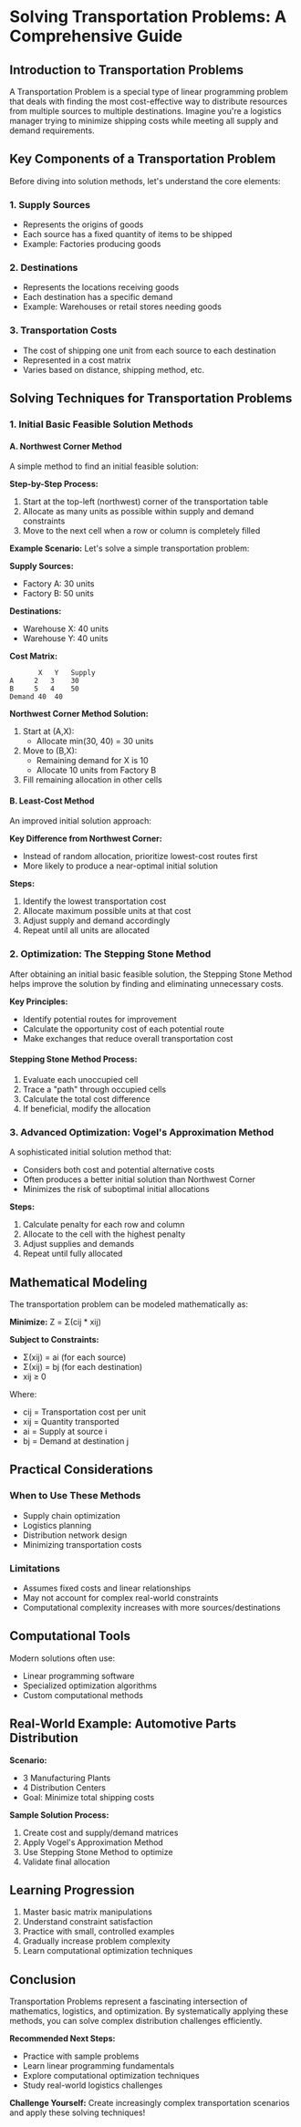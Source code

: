 # Solving Transportation Problems: A Comprehensive Guide

## Introduction to Transportation Problems

A Transportation Problem is a special type of linear programming problem that deals with finding the most cost-effective way to distribute resources from multiple sources to multiple destinations. Imagine you're a logistics manager trying to minimize shipping costs while meeting all supply and demand requirements.

## Key Components of a Transportation Problem

Before diving into solution methods, let's understand the core elements:

### 1. Supply Sources
- Represents the origins of goods
- Each source has a fixed quantity of items to be shipped
- Example: Factories producing goods

### 2. Destinations
- Represents the locations receiving goods
- Each destination has a specific demand
- Example: Warehouses or retail stores needing goods

### 3. Transportation Costs
- The cost of shipping one unit from each source to each destination
- Represented in a cost matrix
- Varies based on distance, shipping method, etc.

## Solving Techniques for Transportation Problems

### 1. Initial Basic Feasible Solution Methods

#### A. Northwest Corner Method
A simple method to find an initial feasible solution:

**Step-by-Step Process:**
1. Start at the top-left (northwest) corner of the transportation table
2. Allocate as many units as possible within supply and demand constraints
3. Move to the next cell when a row or column is completely filled

**Example Scenario:**
Let's solve a simple transportation problem:

**Supply Sources:**
- Factory A: 30 units
- Factory B: 50 units

**Destinations:**
- Warehouse X: 40 units
- Warehouse Y: 40 units

**Cost Matrix:**
```
       X   Y   Supply
A     2   3    30
B     5   4    50
Demand 40  40
```

**Northwest Corner Method Solution:**
1. Start at (A,X):
   - Allocate min(30, 40) = 30 units
2. Move to (B,X):
   - Remaining demand for X is 10
   - Allocate 10 units from Factory B
3. Fill remaining allocation in other cells

#### B. Least-Cost Method
An improved initial solution approach:

**Key Difference from Northwest Corner:**
- Instead of random allocation, prioritize lowest-cost routes first
- More likely to produce a near-optimal initial solution

**Steps:**
1. Identify the lowest transportation cost
2. Allocate maximum possible units at that cost
3. Adjust supply and demand accordingly
4. Repeat until all units are allocated

### 2. Optimization: The Stepping Stone Method

After obtaining an initial basic feasible solution, the Stepping Stone Method helps improve the solution by finding and eliminating unnecessary costs.

**Key Principles:**
- Identify potential routes for improvement
- Calculate the opportunity cost of each potential route
- Make exchanges that reduce overall transportation cost

#### Stepping Stone Method Process:
1. Evaluate each unoccupied cell
2. Trace a "path" through occupied cells
3. Calculate the total cost difference
4. If beneficial, modify the allocation

### 3. Advanced Optimization: Vogel's Approximation Method

A sophisticated initial solution method that:
- Considers both cost and potential alternative costs
- Often produces a better initial solution than Northwest Corner
- Minimizes the risk of suboptimal initial allocations

**Steps:**
1. Calculate penalty for each row and column
2. Allocate to the cell with the highest penalty
3. Adjust supplies and demands
4. Repeat until fully allocated

## Mathematical Modeling

The transportation problem can be modeled mathematically as:

**Minimize:** 
Z = Σ(cij * xij)

**Subject to Constraints:**
- Σ(xij) = ai (for each source)
- Σ(xij) = bj (for each destination)
- xij ≥ 0

Where:
- cij = Transportation cost per unit
- xij = Quantity transported
- ai = Supply at source i
- bj = Demand at destination j

## Practical Considerations

### When to Use These Methods
- Supply chain optimization
- Logistics planning
- Distribution network design
- Minimizing transportation costs

### Limitations
- Assumes fixed costs and linear relationships
- May not account for complex real-world constraints
- Computational complexity increases with more sources/destinations

## Computational Tools

Modern solutions often use:
- Linear programming software
- Specialized optimization algorithms
- Custom computational methods

## Real-World Example: Automotive Parts Distribution

**Scenario:**
- 3 Manufacturing Plants
- 4 Distribution Centers
- Goal: Minimize total shipping costs

**Sample Solution Process:**
1. Create cost and supply/demand matrices
2. Apply Vogel's Approximation Method
3. Use Stepping Stone Method to optimize
4. Validate final allocation

## Learning Progression

1. Master basic matrix manipulations
2. Understand constraint satisfaction
3. Practice with small, controlled examples
4. Gradually increase problem complexity
5. Learn computational optimization techniques

## Conclusion

Transportation Problems represent a fascinating intersection of mathematics, logistics, and optimization. By systematically applying these methods, you can solve complex distribution challenges efficiently.

**Recommended Next Steps:**
- Practice with sample problems
- Learn linear programming fundamentals
- Explore computational optimization techniques
- Study real-world logistics challenges

**Challenge Yourself:** 
Create increasingly complex transportation scenarios and apply these solving techniques!
